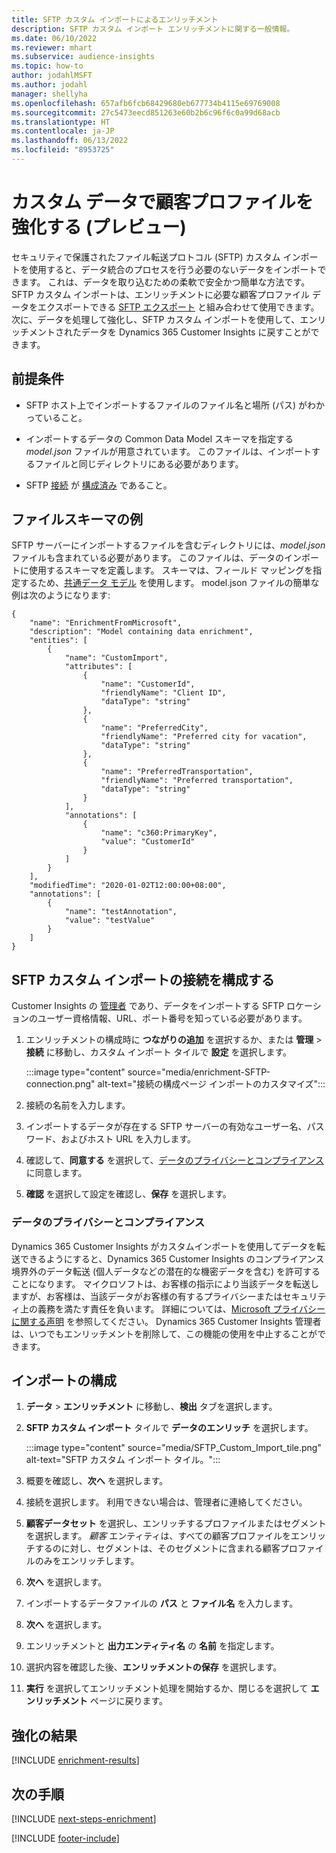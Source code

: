 ```yaml
---
title: SFTP カスタム インポートによるエンリッチメント
description: SFTP カスタム インポート エンリッチメントに関する一般情報。
ms.date: 06/10/2022
ms.reviewer: mhart
ms.subservice: audience-insights
ms.topic: how-to
author: jodahlMSFT
ms.author: jodahl
manager: shellyha
ms.openlocfilehash: 657afb6fcb68429680eb677734b4115e69769008
ms.sourcegitcommit: 27c5473eecd851263e60b2b6c96f6c0a99d68acb
ms.translationtype: HT
ms.contentlocale: ja-JP
ms.lasthandoff: 06/13/2022
ms.locfileid: "8953725"
---
```

# <a name="enrich-customer-profiles-with-custom-data-preview"></a>カスタム データで顧客プロファイルを強化する (プレビュー)

セキュリティで保護されたファイル転送プロトコル (SFTP) カスタム インポートを使用すると、データ統合のプロセスを行う必要のないデータをインポートできます。 これは、データを取り込むための柔軟で安全かつ簡単な方法です。 SFTP カスタム インポートは、エンリッチメントに必要な顧客プロファイル データをエクスポートできる [SFTP エクスポート](export-sftp.md) と組み合わせて使用できます。 次に、データを処理して強化し、SFTP カスタム インポートを使用して、エンリッチメントされたデータを Dynamics 365 Customer Insights に戻すことができます。

## <a name="prerequisites"></a>前提条件

- SFTP ホスト上でインポートするファイルのファイル名と場所 (パス) がわかっていること。

- インポートするデータの Common Data Model スキーマを指定する *model.json* ファイルが用意されています。 このファイルは、インポートするファイルと同じディレクトリにある必要があります。

- SFTP [接続](connections.md) が [構成済み](#configure-the-connection-for-sftp-custom-import) であること。

## <a name="file-schema-example"></a>ファイルスキーマの例

SFTP サーバーにインポートするファイルを含むディレクトリには、*model.json* ファイルも含まれている必要があります。 このファイルは、データのインポートに使用するスキーマを定義します。 スキーマは、フィールド マッピングを指定するため、[共通データ モデル](/common-data-model/) を使用します。 model.json ファイルの簡単な例は次のようになります:

```
{
    "name": "EnrichmentFromMicrosoft",
    "description": "Model containing data enrichment",
    "entities": [
        {
            "name": "CustomImport",
            "attributes": [
                {
                    "name": "CustomerId",
                    "friendlyName": "Client ID",
                    "dataType": "string"
                },
                {
                    "name": "PreferredCity",
                    "friendlyName": "Preferred city for vacation",
                    "dataType": "string"
                },
                {
                    "name": "PreferredTransportation",
                    "friendlyName": "Preferred transportation",
                    "dataType": "string"
                }
            ],
            "annotations": [
                {
                    "name": "c360:PrimaryKey",
                    "value": "CustomerId"
                }
            ]
        }
    ],
    "modifiedTime": "2020-01-02T12:00:00+08:00",
    "annotations": [
        {
            "name": "testAnnotation",
            "value": "testValue"
        }
    ]
}
```

## <a name="configure-the-connection-for-sftp-custom-import"></a>SFTP カスタム インポートの接続を構成する

Customer Insights の [管理者](permissions.md#admin) であり、データをインポートする SFTP ロケーションのユーザー資格情報、URL、ポート番号を知っている必要があります。

1. エンリッチメントの構成時に **つながりの追加** を選択するか、または **管理** > **接続** に移動し、カスタム インポート タイルで **設定** を選択します。

   :::image type="content" source="media/enrichment-SFTP-connection.png" alt-text="接続の構成ページ インポートのカスタマイズ":::

1. 接続の名前を入力します。

1. インポートするデータが存在する SFTP サーバーの有効なユーザー名、パスワード、およびホスト URL を入力します。

1. 確認して、**同意する** を選択して、[データのプライバシーとコンプライアンス](#data-privacy-and-compliance)に同意します。

1. **確認** を選択して設定を確認し、**保存** を選択します。

### <a name="data-privacy-and-compliance"></a>データのプライバシーとコンプライアンス

Dynamics 365 Customer Insights がカスタムインポートを使用してデータを転送できるようにすると、Dynamics 365 Customer Insights のコンプライアンス境界外のデータ転送 (個人データなどの潜在的な機密データを含む) を許可することになります。 マイクロソフトは、お客様の指示により当該データを転送しますが、お客様は、当該データがお客様の有するプライバシーまたはセキュリティ上の義務を満たす責任を負います。 詳細については、[Microsoft プライバシーに関する声明](https://go.microsoft.com/fwlink/?linkid=396732) を参照してください。
Dynamics 365 Customer Insights 管理者は、いつでもエンリッチメントを削除して、この機能の使用を中止することができます。

## <a name="configure-the-import"></a>インポートの構成

1. **データ** > **エンリッチメント** に移動し、**検出** タブを選択します。

1. **SFTP カスタム インポート** タイルで **データのエンリッチ** を選択します。

   :::image type="content" source="media/SFTP_Custom_Import_tile.png" alt-text="SFTP カスタム インポート タイル。":::

1. 概要を確認し、**次へ** を選択します。

1. 接続を選択します。 利用できない場合は、管理者に連絡してください。

1. **顧客データセット** を選択し、エンリッチするプロファイルまたはセグメントを選択します。 *顧客* エンティティは、すべての顧客プロファイルをエンリッチするのに対し、セグメントは、そのセグメントに含まれる顧客プロファイルのみをエンリッチします。

1. **次へ** を選択します。

1. インポートするデータファイルの **パス** と **ファイル名** を入力します。

1. **次へ** を選択します。

1. エンリッチメントと **出力エンティティ名** の **名前** を指定します。

1. 選択内容を確認した後、**エンリッチメントの保存** を選択します。

1. **実行** を選択してエンリッチメント処理を開始するか、閉じるを選択して **エンリッチメント** ページに戻ります。

## <a name="enrichment-results"></a>強化の結果

[!INCLUDE [enrichment-results](includes/enrichment-results.md)]

## <a name="next-steps"></a>次の手順

[!INCLUDE [next-steps-enrichment](includes/next-steps-enrichment.md)]

[!INCLUDE [footer-include](includes/footer-banner.md)]
